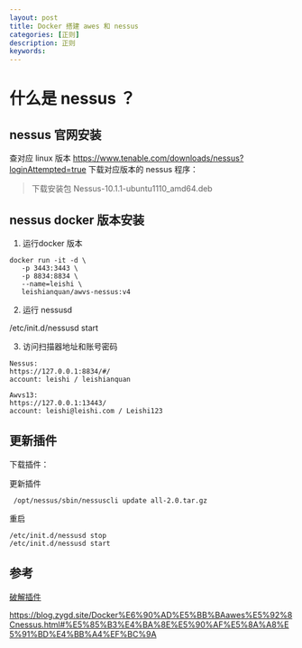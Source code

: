 ```yaml
---
layout: post
title: Docker 搭建 awes 和 nessus
categories: [正则]
description: 正则
keywords:  
---
```


# 什么是 nessus ？

## nessus 官网安装



查对应 linux 版本 https://www.tenable.com/downloads/nessus?loginAttempted=true 下载对应版本的 nessus 程序：

> 下载安装包 Nessus-10.1.1-ubuntu1110_amd64.deb

## nessus docker 版本安装


1. 运行docker 版本
```
docker run -it -d \
   -p 3443:3443 \
   -p 8834:8834 \
   --name=leishi \
   leishianquan/awvs-nessus:v4
```
2. 运行 nessusd
  

/etc/init.d/nessusd start 

3. 访问扫描器地址和账号密码

```
Nessus:
https://127.0.0.1:8834/#/
account: leishi / leishianquan

Awvs13:
https://127.0.0.1:13443/
account: leishi@leishi.com / Leishi123
```

##  更新插件 

下载插件：


更新插件
```
 /opt/nessus/sbin/nessuscli update all-2.0.tar.gz
```

重启
```
/etc/init.d/nessusd stop
/etc/init.d/nessusd start

```
## 参考

[破解插件](https://www.ddosi.org/nessus-pro/)

https://blog.zygd.site/Docker%E6%90%AD%E5%BB%BAawes%E5%92%8Cnessus.html#%E5%85%B3%E4%BA%8E%E5%90%AF%E5%8A%A8%E5%91%BD%E4%BB%A4%EF%BC%9A